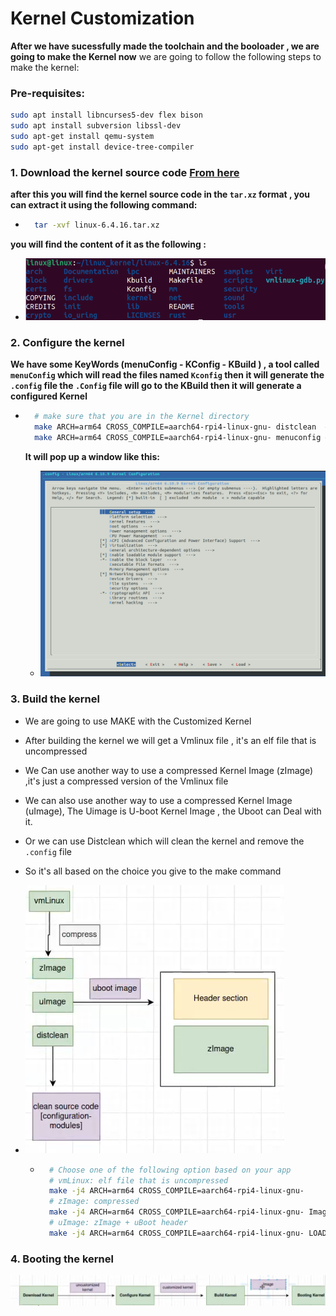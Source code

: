 # Kernel Customization
**After we have sucessfully made the toolchain and the booloader , we are going to make the Kernel now**
we are going to follow the following steps to make the kernel:
### Pre-requisites:
```bash
sudo apt install libncurses5-dev flex bison
sudo apt install subversion libssl-dev 
sudo apt-get install qemu-system
sudo apt-get install device-tree-compiler
```
### 1. **Download the kernel source code**      [From here](https://kernel.org/)
**after this you will find the kernel source code in the `tar.xz` format , you can extract it using the following command:**
- ```bash
    tar -xvf linux-6.4.16.tar.xz
    ```
**you will find the content of it as the following :**

- ![alt text](image.png)

### 2. **Configure the kernel**
**We have some KeyWords (menuConfig - KConfig - KBuild ) , a tool called `menuConfig` which will read the files named `Kconfig` then it will generate the `.config` file the `.Config` file will go to the KBuild then it will generate a configured Kernel**

- ```bash
    # make sure that you are in the Kernel directory
    make ARCH=arm64 CROSS_COMPILE=aarch64-rpi4-linux-gnu- distclean  #this will clean any old configurations
    make ARCH=arm64 CROSS_COMPILE=aarch64-rpi4-linux-gnu- menuconfig #this will open the menuconfig 

    ```
    **It will pop up a window like this:**

    - ![alt text](image-1.png)

### 3. **Build the kernel**

-   We are going to use MAKE with the Customized Kernel
-  After building the kernel we will get a Vmlinux file , it's an elf file that is uncompressed
-  We Can use another way to use a compressed Kernel Image (zImage) ,it's just a compressed version of the Vmlinux file
-  We can also use another way to use a compressed Kernel Image (uImage), The Uimage is U-boot Kernel Image , the Uboot can Deal with it.
- Or we can use Distclean which will clean the kernel and remove the `.config` file
- So it's all based on the choice you give to the make command 
- ![alt text](Assets/image2.png)

    - ```bash
        # Choose one of the following option based on your app
        # vmLinux: elf file that is uncompressed
        make -j4 ARCH=arm64 CROSS_COMPILE=aarch64-rpi4-linux-gnu-
        # zImage: compressed 
        make -j4 ARCH=arm64 CROSS_COMPILE=aarch64-rpi4-linux-gnu- Imag
        # uImage: zImage + uBoot header 
        make -j4 ARCH=arm64 CROSS_COMPILE=aarch64-rpi4-linux-gnu- LOADADDR=0x80008000 uImage
        ```

### 4. **Booting the kernel**

![alt text](Assets/image.png)










 